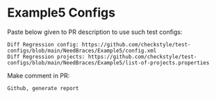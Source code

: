 # Example5 Configs
Paste below given to PR description to use such test configs:
```
Diff Regression config: https://github.com/checkstyle/test-configs/blob/main/NeedBraces/Example5/config.xml
Diff Regression projects: https://github.com/checkstyle/test-configs/blob/main/NeedBraces/Example5/list-of-projects.properties
```
Make comment in PR:
```
Github, generate report
```
